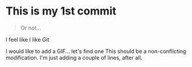 # This is my 1st commit
> Or not...

I feel like I like Git

I would like to add a GIF... let's find one
This should be a non-conflicting modification.
I'm just adding a couple of lines, after all.
